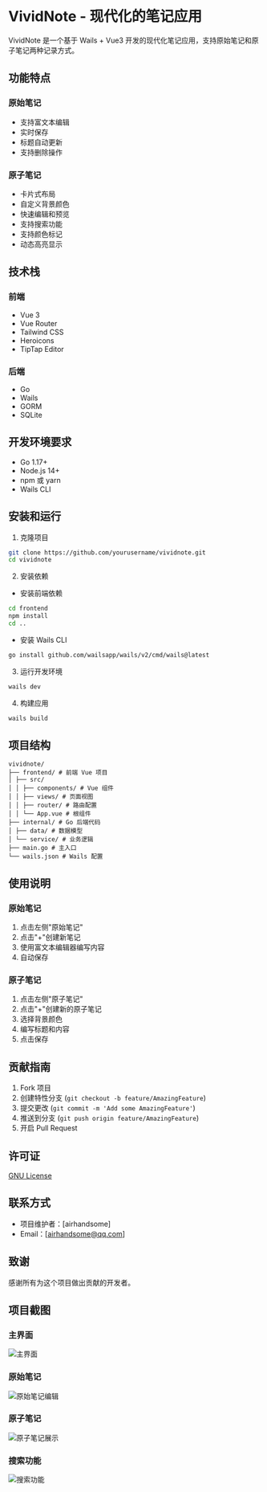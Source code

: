 # VividNote - 现代化的笔记应用

VividNote 是一个基于 Wails + Vue3 开发的现代化笔记应用，支持原始笔记和原子笔记两种记录方式。

## 功能特点

### 原始笔记
- 支持富文本编辑
- 实时保存
- 标题自动更新
- 支持删除操作

### 原子笔记
- 卡片式布局
- 自定义背景颜色
- 快速编辑和预览
- 支持搜索功能
- 支持颜色标记
- 动态高亮显示

## 技术栈

### 前端
- Vue 3
- Vue Router
- Tailwind CSS
- Heroicons
- TipTap Editor

### 后端
- Go
- Wails
- GORM
- SQLite

## 开发环境要求

- Go 1.17+
- Node.js 14+
- npm 或 yarn
- Wails CLI

## 安装和运行

1. 克隆项目
```bash
git clone https://github.com/yourusername/vividnote.git
cd vividnote
```
2. 安装依赖

- 安装前端依赖
```bash
cd frontend
npm install
cd ..
```
- 安装 Wails CLI
```bash
go install github.com/wailsapp/wails/v2/cmd/wails@latest
```
3. 运行开发环境
```bash
wails dev
```
4. 构建应用
```bash
wails build
```

## 项目结构
```
vividnote/
├── frontend/ # 前端 Vue 项目
│ ├── src/
│ │ ├── components/ # Vue 组件
│ │ ├── views/ # 页面视图
│ │ ├── router/ # 路由配置
│ │ └── App.vue # 根组件
├── internal/ # Go 后端代码
│ ├── data/ # 数据模型
│ └── service/ # 业务逻辑
├── main.go # 主入口
└── wails.json # Wails 配置
```

## 使用说明

### 原始笔记
1. 点击左侧"原始笔记"
2. 点击"+"创建新笔记
3. 使用富文本编辑器编写内容
4. 自动保存

### 原子笔记
1. 点击左侧"原子笔记"
2. 点击"+"创建新的原子笔记
3. 选择背景颜色
4. 编写标题和内容
5. 点击保存

## 贡献指南

1. Fork 项目
2. 创建特性分支 (`git checkout -b feature/AmazingFeature`)
3. 提交更改 (`git commit -m 'Add some AmazingFeature'`)
4. 推送到分支 (`git push origin feature/AmazingFeature`)
5. 开启 Pull Request

## 许可证

[GNU License](LICENSE)

## 联系方式

- 项目维护者：[airhandsome]
- Email：[airhandsome@qq.com]

## 致谢

感谢所有为这个项目做出贡献的开发者。

## 项目截图

### 主界面
![主界面](images/origin-note.png)

### 原始笔记
![原始笔记编辑](images/origin-note.png)

### 原子笔记
![原子笔记展示](images/atomic.png)

### 搜索功能
![搜索功能](images/search.png)
